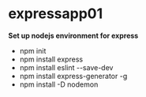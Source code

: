 # expressapp01
**Set up nodejs environment for express**

 - npm init  
 - npm install express
 - npm install eslint --save-dev
 - npm install express-generator -g
 - npm install -D nodemon